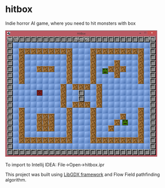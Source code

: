 # hitbox
Indie horror AI game, where you need to hit monsters with box

![alt tag](/HitBoxImg.png)

To import to Intellij IDEA: File->Open->hitbox.ipr

This project was built using <a href="https://libgdx.badlogicgames.com/" target="_blank">LibGDX framework</a> and Flow Field 
pathfinding algorithm.
